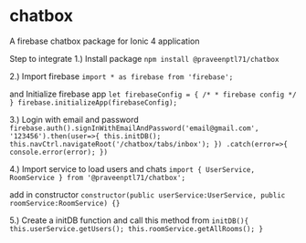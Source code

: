 # chatbox
A firebase chatbox package for Ionic 4 application

Step to integrate
1.) Install package `npm install @praveenptl71/chatbox`

2.) Import firebase
`import * as firebase from 'firebase';`

and Initialize firebase app
`let firebaseConfig = {
	/*
	* firebase config
	*/
}
firebase.initializeApp(firebaseConfig);`

3.) Login with email and password
`firebase.auth().signInWithEmailAndPassword('email@gmail.com', '123456').then(user=>{
    this.initDB();
        this.navCtrl.navigateRoot('/chatbox/tabs/inbox');
})
.catch(error=>{    console.error(error); })`

4.) Import service to load users and chats
`import { UserService, RoomService } from '@praveenptl71/chatbox';`

add in constructor
`constructor(public userService:UserService, public roomService:RoomService) {}`

5.) Create a initDB function and call this method from 
`initDB(){
    this.userService.getUsers();
    this.roomService.getAllRooms();
}`
